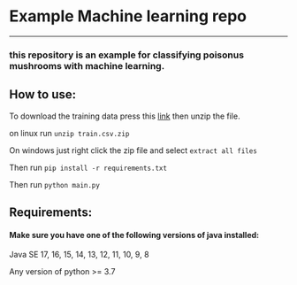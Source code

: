 # Example Machine learning repo

-----
### this repository is an example for classifying poisonus mushrooms with machine learning.

## How to use:


 To download the training data press this [link](https://storage.googleapis.com/kaggle-competitions-data/kaggle-v2/76727/9045607/compressed/train.csv.zip?GoogleAccessId=web-data@kaggle-161607.iam.gserviceaccount.com&Expires=1730549823&Signature=zIuOAJ%2FW0Gn95Kqz98vkx0lSgMCV%2FTMm3B2m%2FYRHI8AeTq%2FzfCdGQ1GGEInYtmvl6KKxlhFcefVLipZLTj4gv3XbVzCBbxzxZbzWZH8EfnqGlVMqGgD5%2BTU0Ym8mA7WAi5m9P4fbFcXbO%2FUJneK32VhcXSwJBOzjGhmt56f5bFNOe67LJzPSldgTy%2Fx5akE7B4eNSwzOu1kQVrc1nBYcrpqml1nfXbhHFYLlvLnvrmpocvnFn2jaeEFs4D9Q1iJUQ5JMoUmf04ABad4i1JYwyrumIDagsQgmdkdjuDehPdOlob4hNhcE0l4ytjUm7um7dR9DWMwibZErknlHlfssiQ%3D%3D&response-content-disposition=attachment%3B+filename%3Dtrain.csv.zip) then unzip the file.

on linux run ```unzip train.csv.zip```

On windows just right click the zip file and select ```extract all files```

Then run ```pip install -r requirements.txt```

Then run ```python main.py```
## Requirements:

#### Make sure you have one of the following versions of java installed:
Java SE 17, 16, 15, 14, 13, 12, 11, 10, 9, 8

Any version of python >= 3.7
